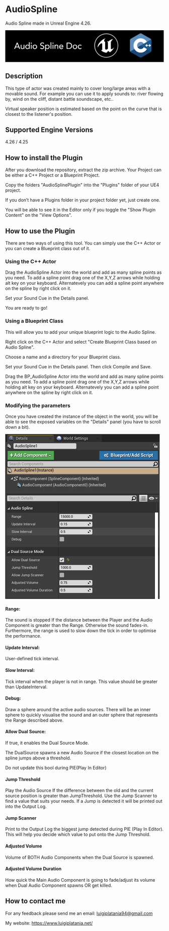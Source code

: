 # AudioSpline
Audio Spline made in Unreal Engine 4.26. 

![](Documentation/Images/Image01.PNG)

## Description
This type of actor was created mainly to cover long/large areas with a movable sound. For example you can use it to apply sounds to: river flowing by, wind on the cliff, distant battle soundscape, etc..

Virtual speaker position is estimated based on the point on the curve that is closest to the listener's position.

## Supported Engine Versions
4.26 / 4.25

## How to install the Plugin 
After you download the repository, extract the zip archive. Your Project can be either a C++ Project or a Blueprint Project. 

Copy the folders "AudioSplinePlugin" into the "Plugins" folder of your UE4 project. 

If you don’t have a Plugins folder in your project folder yet, just create one.

You will be able to see it in the Editor only if you toggle the "Show Plugin Content" on the "View Options".

## How to use the Plugin
There are two ways of using this tool. You can simply use the C++ Actor or you can create a Blueprint class out of it.

### Using the C++ Actor
Drag the AudioSpline Actor into the world and add as many spline points as you need.
To add a spline point drag one of the X,Y,Z arrows while holding alt key on your keyboard. Alternatevely you can add a spline point anywhere on the spline by right click on it. 

Set your Sound Cue in the Details panel.   

You are ready to go!

### Using a Blueprint Class
This will allow you to add your unique blueprint logic to the Audio Spline.

Right click on the C++ Actor and select "Create Blueprint Class based on Audio Spline". 

Choose a name and a directory for your Blueprint class.

Set your Sound Cue in the Details panel. Then click Compile and Save.

Drag the BP_AudioSpline Actor into the world and add as many spline points as you need. To add a spline point drag one of the X,Y,Z arrows while holding alt key on your keyboard. Alternatevely you can add a spline point anywhere on the spline by right click on it.

### Modifying the parameters
Once you have created the instance of the object in the world, you will be able to see the exposed variables on the "Details" panel (you have to scroll down a bit).

![](Documentation/Images/DetailPanel.png)

#### Range: 

The sound is stopped If the distance between the Player and the Audio Component is greater than the Range. Otherwise the sound fades-in.
Furthermore, the range is used to slow down the tick in order to optimise the performance.

#### Update Interval:

User-defined tick interval.

#### Slow Interval:

Tick interval when the player is not in range. This value should be greater than UpdateInterval.

#### Debug:

Draw a sphere around the active audio sources. There will be an inner sphere to quickly visualise the sound and an outer sphere that represents the Range described above.

#### Allow Dual Source:

If true, it enables the Dual Source Mode. 

The DualSource spawns a new Audio Source if the closest location on the spline jumps above a threshold.

Do not update this bool during PIE(Play In Editor)

#### Jump Threshold

Play the Audio Source If the difference between the old and the current source position is greater than JumpThreshold. Use the Jump Scanner to find a value that suits your needs. If a Jump is detected it will be printed out into the Output Log.

#### Jump Scanner

Print to the Output Log the biggest jump detected during PIE (Play In Editor). This will help you decide which value to put onto the Jump Threshold. 

#### Adjusted Volume

Volume of BOTH Audio Components when the Dual Source is spawned. 

#### Adjusted Volume Duration

How quick the Main Audio Component is going to fade/adjust its volume when Dual Audio Component spawns OR get killed.


## How to contact me
For any feedback please send me an email: 
luigiplatania94@gmail.com

My website: https://www.luigiplatania.net/
